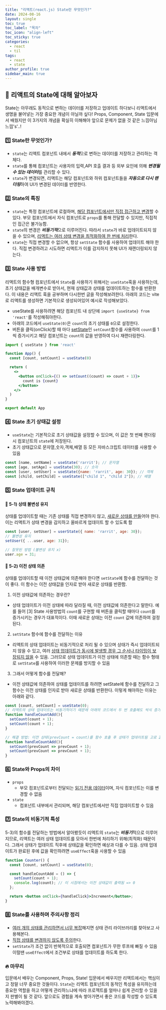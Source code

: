 ```yaml
---
title: "리액트(react.js) State란 무엇인가?"
date: 2024-08-16
layout: single
toc: true
toc_label: "목차"
toc_icon: "align-left"
toc_sticky: true
categories:
  - react
  - til
tags:
  - react
  - state
author_profile: true
sidebar_main: true
---
```



## :ledger: 리액트의 State에 대해 알아보자
State는 아무래도 동적으로 변하는 데이터를 저장하고 업데이트 하다보니 리액트에서 생명을 불어넣는 가장 중요한 개념이 아닐까 싶다! Props, Component, State 입문에서 배웠지만 이 3가지의 개념을 확실히 이해해야 앞으로 문제가 없을 것 같은 느낌아님느낌's'..!

### :one: State란 무엇인가?
- `state`는 리액트 컴포넌트 내에서 ***동적***으로 변하는 데이터를 저장하고 관리하는 객체다.
- `state`를 통해 컴포넌트는 사용자의 입력,API 호출 결과 등 외부 요인에 의해 ***변경될 수 있는 데이터***를 관리할 수 있다.
- `state`가 변경되면, 리액트는 해당 컴포넌트와 하위 컴포넌트들을 ***자동으로 다시 랜더링***하여 UI가 변경된 데이터를 반영한다.

### :two: State의 특징
- `state`는 특정 컴포넌트에 로컬하며, <u>해당 컴포넌트에서만 직접 접근하고 변경</u>할 수 있다. 부모 컴포넌트에서 자식 컴포넌트로 `props`를 통해 전달할 수 있지만, 직접적인 접근은 불가능함.
- `state`의 변경은 ***비동기적***으로 이루어진다. 따라서 `state`가 바로 업데이트되지 않을 수 있으며, <u>리액트는 여러 상태 변경을 최적화하여 한 번에 처리</u>한다.
- `state`는 직접 변경할 수 없으며, 항상 `setState` 함수를 사용하여 업데이트 해야 한다. 직접 변경하려고 시도하면 리액트가 이를 감지하지 못해 UI가 재랜더링되지 않는다.

### :three: State 사용 방법
리액트의 함수형 컴포넌트에서 `State`를 사용하기 위해서는 `useState`훅을 사용하는데, 초기 상태값을 배개변수로 받아서, 현재 상태값과 상태를 업데이트하는 함수를 반환한다. 이 내용은 리액트 훅을 공부하며 다시한번 글을 작성해보려한다. 아래의 코드는 vite로 리액트를 생성하면 기본적으로 생성되어있어 예시로 작성해보았다.

- useState를 사용하려면 해당 컴포넌트 내 상단에 `import {useState} from 'react'`를 작성해줘야한다.
- 아래의 코드에서 `useState(0)`은 `count`의 초기 상태를 `0`으로 설정한다.
- 버튼을 클릭(onClick)할 때 마다 <u>setState</u>인 `setCount`함수를 사용하여 `count`를 1씩 증가시키고 해당 컴포넌트는 `count`의 값을 반영하여 다시 재랜더링한다.

```jsx
import { useState } from 'react'

function App() {
  const [count, setCount] = useState(0)

  return (
    <>
      <button onClick={() => setCount((count) => count + 1)}>
        count is {count}
      </button>
    </>
  )
}

export default App
```

### :four: State 초기 상태값 설정
- `useState`는 기본적으로 초기 상태값을 설정할 수 있으며, 이 값은 첫 번째 랜더링 시 컴포넌트의 `state`에 저장된다.
- 초기 상태값으로 문자열,숫자,객체,배열 등 모든 자바스크립트 데이터를 사용할 수 있음
```jsx
const [name, setName] = useState('rarrit'); // 문자열
const [age, setAge] = useState(30); // 숫자
const [user, setUser] = useState({name: 'rarrit', age: 30}); // 객체
const [child, setChild] = useState(["child 1", "child 2"]); // 배열
```

### :five: State 업데이트 규칙
#### :pushpin: 5-1) 상태 불변성 유지
상태를 업데이트할 때는 기존 상태를 직접 변경하지 않고, <u>새로운 상태를 만들</u>어야 한다. 이는 리액트가 상태 변경을 감지하고 올바르게 업데이트 할 수 있도록 함

```jsx
const [user, setUser] = userState({ name: 'rarrit', age: 30});
// 불변성 유지
setUser({ ...user, age: 31});

// 잘못된 방법 (불변성 유지 x)
user.age = 31; 
```

#### :pushpin: 5-2) 이전 상태 의존
상태를 업데이트할 때 이전 상태값에 의존해야 한다면 `setState`에 함수를 전달하는 것이 좋다. 이 함수는 이전 상태값을 인자로 받아 새로운 상태를 반환함.
1. 이전 상태값에 의존하는 경우란?
  - 상태 업데이트가 이전 상태에 따라 달라질 때, 이전 상태값에 의존한다고 말한다. 예를 들어 [3] State 사용방법의 `count`를 구현할 때 버튼을 클릭할 때마다 `count`를 증가시키는 경우가 대표적이다. 이때 새로운 상태는 이전 `count` 값에 의존하여 걸정된다.

2. `setState` 함수에 함수를 전달하는 이유
  - 리액트의 상태 업데이트는 비동기적으로 처리 될 수 있으며 상태가 즉시 업데이트되지 않을 수 있고, 여러 <u>상태 업데이트가 동시에 발생할 경우 그 순서나 타이밍이 보장되지 않을</u> 수 있음. 그러므로 상태 업데이트가 이전 상태에 의존할 때는 함수 형태로 `setState`를 사용하여 이러한 문제를 방지할 수 있음

3. 그래서 어떻게 함수를 전달해?
  - 이전 상태값에 의존하여 상태를 업데이트를 하려면 setState에 함수를 전달하고 그 함수는 이전 상태를 인자로 받아 새로운 상태를 반환한다. 이렇게 해야하는 이유는 아래와 같다.
```jsx
const [count, setCount] = useState(0);
// 리액트의 상태 업데이트는 비동기적이기 때문에 아래의 코드에서 두 번 호출해도 씩식 증가함
function handleCountAdd(){
  setCount(count + 1);
  setCount(count + 1);
}

// 해결 방법: 이전 상태(prevCount = count)를 함수 호출 후 상태가 업데이트됨 고로 2씩 증가함
function handleCountAdd(){
  setCount(prevCount => prevCount + 1);
  setCount(prevCount => prevCount + 1);
}
```
### :six: State와 Props의 차이
- `props`
  - 부모 컴포넌트로부터 전달되는 <u>읽기 전용 데이터</u>이며, 자식 컴포넌트는 이를 변경할 수 없음
- `state`
  - 컴포넌트 내부에서 관리되며, 해당 컴포넌트에서만 직접 업데이트할 수 있음

### :seven: State의 비동기적 특성
5-3)의 함수를 전달하는 방법에서 알아봤듯이 리액트의 `state`는 ***비동기***적으로 이루어지므로, 리액트는 여러 상태 업데이트를 모아서 한번에 처리하기 위해(최적화) 때문이다. 그래서 상태가 업데이트 직후에 상태값을 확인하면 예상과 다를 수 있음. 상태 업데이트가 완료된 후에 값을 확인하려면 `useEffect`훅을 사용할 수 있음
```jsx
function Counter() {
  const [count, setCount] = useState(0);

  const handleCountAdd = () => {
    setCount(count + 1);
    console.log(count); // 이 시점에서는 이전 상태값이 출력됨 => 0
  };

  return <button onClick={handleClick}>Increment</button>;
}
```

### :eight: State를 사용하며 주의사항 정리
- <u>여러 개의 상태를 관리하면서 너무 복잡</u>해지면 상태 관리 라이브러리를 찾아보고 사용해본다.
- <u>직접 상태를 변경하지 않도록 주의</u>한다.
- `setState`가 조건 없이 반복적으로 호출되면 컴포넌트가 무한 루프에 빠질 수 있음 이럴땐 `useEffect`에서 조건부로 상태를 업데이트를 하도록 한다.

### :fire: 마무리
입문에서 배우는 Component, Props, State! 입문에서 배우지만 리액트에서는 핵심이고 정말 너무 중요한 것들이다. `State`는 리액트 컴포넌트의 동적인 특성을 유지하는데 중요한 역할을 하고 어떻게 관리하느냐에 따라 프로젝트를 얼마나 쉽게 관리할 수 있을지 판별이 될 것 같다. 앞으로도 경험을 계속 쌓아가면서 좋은 코드를 작성할 수 있도록 노력해봐야겠다.